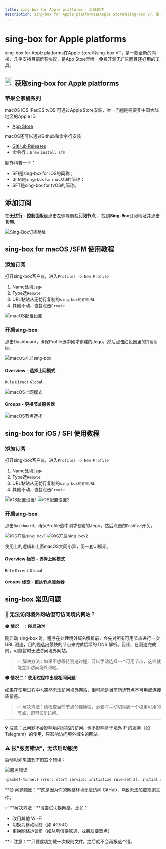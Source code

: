 ```yaml
---
title: sing-box for Apple platforms - 工具软件
description: sing-box for Apple platforms在Apple Store叫sing-box VT，是一款全新的内核，几乎支持目前所有协议，是App Store里唯一免费开源无广告而且还好用的工具。
---
```


# sing-box for Apple platforms

sing-box for Apple platforms在Apple Store叫sing-box VT，是一款全新的内核，几乎支持目前所有协议，是App Store里唯一免费开源无广告而且还好用的工具。

## <img src="/images/image_spaces_2FtaiByLw8cj0IZKJTlaiM_2Fuploads_2FX6LBfzRlMdWyQVvPC9eg_2Fimage_1.png" width="26" height="26" alt="sing-box图标"> 获取sing-box for Apple platforms

### 苹果全家桶系列

macOS iOS iPadOS tvOS 可通过Apple Store安装，唯一门槛是需要非中国大陆地区的Apple ID

* [App Store](https://apps.apple.com/app/sing-box-vt/id6673731168)

macOS还可以通过Github和命令行安装

* [GitHub Releases](https://github.com/SagerNet/sing-box/releases)
* 命令行：`brew install sfm`

额外科普一下：

* SFI是sing-box for iOS的简称；
* SFM是sing-box for macOS的简称；
* SFT是sing-box for tvOS的简称。

## 添加订阅

在**无忧行 - 控制面板**里点击左侧导航栏**订阅节点**  ，找到**Sing-Box**订阅地址并点击**复制**。

<img src="/images/image_spaces_2FtaiByLw8cj0IZKJTlaiM_2Fuploads_2FQ9Ncmw0YFCe4ziEMoSuw_2Fimage_3.png" alt="Sing-Box订阅地址">

## sing-box for macOS /SFM 使用教程

### 添加订阅

打开sing-box客户端，进入`Profiles -> New Profile`

1. Name处填`Jego`
2. Type选`Remote`
3. URL黏贴从无忧行复制的`sing-box的订阅URL`
4. 其他不动，直接点击`Create`

<img src="/images/image_spaces_2FtaiByLw8cj0IZKJTlaiM_2Fuploads_2FUVouSyaeUPhkLV9rNm2A_2Fimage_1.png" alt="macOS配置设置">

### 开启sing-box

点击Dashboard，确保Profile选中刚才创建的Jego，然后点击红色圈里的`开始按钮`。

<img src="/images/image_spaces_2FtaiByLw8cj0IZKJTlaiM_2Fuploads_2FFn3jEa3uWX1o2927aGHo_2Fimage_2.png" alt="macOS开启sing-box">

#### Overview - 选择上网模式

`Rule` `Direct` `Global`

<img src="/images/image_spaces_2FtaiByLw8cj0IZKJTlaiM_2Fuploads_2FOHCHUCUIQ4chAL7HNnPm_2Fimage_3.png" alt="macOS上网模式">

#### Groups - 更换节点服务器

<img src="/images/image_spaces_2FtaiByLw8cj0IZKJTlaiM_2Fuploads_2F1pikxhPrKq6ac7M6ltdW_2Fimage_1.png" alt="macOS节点选择">

## sing-box for iOS / SFI 使用教程

### 添加订阅

打开sing-box客户端，进入`Profiles -> New Profile`

1. Name处填`Jego`
2. Type选`Remote`
3. URL黏贴从无忧行复制的`sing-box的订阅URL`
4. 其他不动，直接点击`Create`

<img src="/images/image_spaces_2FtaiByLw8cj0IZKJTlaiM_2Fuploads_2FAmFAcPyKVpuBQXXrvZKK_2F20250714-162644_2.png" alt="iOS配置设置1"> <img src="/images/image_spaces_2FtaiByLw8cj0IZKJTlaiM_2Fuploads_2Ff2h51eKe6LMghnHdmdzl_2F20250714-162647_3.png" alt="iOS配置设置2">

### 开启sing-box

点击`Dashboard`，确保Profile选中刚才创建的Jego，然后点击的`Enabled`开关。

<img src="/images/image_spaces_2FtaiByLw8cj0IZKJTlaiM_2Fuploads_2FxZVgmsq4OQLsT2eLghMZ_2F20250714-162650_1.png" alt="iOS开启sing-box1"> <img src="/images/image_spaces_2FtaiByLw8cj0IZKJTlaiM_2Fuploads_2Fu0p5d9m5Kv1ZFfm2hvm8_2F20250715-064637_2.png" alt="iOS开启sing-box2">

使用上的逻辑和上面macOS大同小异，同一套UI框架。

#### Overview 标签 - 选择上网模式

`Rule` `Direct` `Global`

#### Groups 标签 - 更换节点服务器

## sing-box 常见问题

### 🚫 无法访问境外网站但可访问境内网站？

**🟡 情况一：刚启动时**

刚启动 sing-box 时，程序在处理境外域名解析前，会先对所有可用节点进行一次 URL 测速，目的是选出最快的节点来完成后续的 DNS 解析。因此，在测速完成前，可能暂时无法访问境外网站。

> ✅ 解决方法：如果不想等待测速过程，可以手动选择一个可用节点，这样就能立即访问境外网站。

**🟡 情况二：使用过程中出现相同问题**

如果在使用过程中也突然无法访问境外网站，很可能是当前所选节点不可用或连接质量差。

> ✅ 解决方法：请检查当前节点的连通性，必要时手动切换到一个稳定可用的节点，即可恢复访问。

---

**💡** 注意：此问题不会影响境内网站的访问，也不影响基于境外 IP 的服务（如 Telegram）的使用，只影响访问境外域名的网站。

### ⚠️ 报"服务错误"，无法启动服务

启动时如果遇到下图这个错误：

<img src="/images/image_spaces_2FtaiByLw8cj0IZKJTlaiM_2Fuploads_2FI7tmp4qdI0FYxbbPmGdN_2F20250720133807_3.jpg" alt="服务错误">

```xml
(packet-tunnel) error: start service: initialize rule-set[2]: initial rule-set: geosite-geolocation-cn: Get "https://raw.githubusercontent.com/SagerNet/sing-geosite/rule-set/geosite-geolocation-cn.srs": context deadline exceeded | initialize rule-set[2]: initial rule-set: geoip-cn: Get "https://raw.githubusercontent.com/SagerNet/sing-geoip/rule-set/geoip-cn.srs": initialize rule-set[2]: initial rule-set: geosite-geolocation-cn: Get "https://raw.githubusercontent.com/SagerNet/sing-geosite/rule-set/geosite-geolocation-cn.srs": context deadline exceeded | initialize rule-set[2]: initial rule-set: geosite-geolocation-!cn: Get "https://raw.githubusercontent.com/SagerNet/sing-geosite/rule-set/geosite-geolocation-!cn.srs": initialize rule-set[2]: initial rule-set: geosite-geolocation-cn: Get "https://raw.githubusercontent.com/SagerNet/sing-geosite/rule-set/geosite-geolocation-cn.srs": context deadline exceeded
```

**🟡 问题原因：**这是因为你的网络环境无法访问 GitHub，导致无法加载规则文件。

✅ **解决方法：**请尝试切换网络，比如：

* 改用其他 Wi-Fi
* 切换为移动网络（如 4G/5G）
* 更换网络运营商（如从电信换联通、找朋友要热点）

**💡 注意：**只要成功加载一次规则文件，之后就不会再报这个错。
